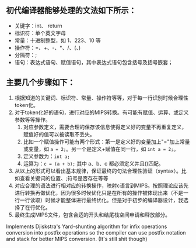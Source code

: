 ## 初代编译器能够处理的文法如下所示：
- 关键字：int、 return
- 标识符：单个英文字母
- 常量：十进制整型，如 1、223、10 等
- 操作符：=、+、-、*、/、(、)
- 分隔符：;
- 语句：表达式语句、赋值语句，其中表达式语句包含括号及括号嵌套；

## 主要几个步骤如下：
1. 根据知道的关键词、标识符、常量、操作符等等，对于每一行识别时候合理性token化。
2. 对于token化好的语句，进行对应的MIPS转换。有可能有赋值、运算、或定义参数等等操作。
    1. 对应参数定义，需要合理的保存该信息使得定义好的变量不再重复定义，赋值好的值可以被读取不丢失。
    2. 比如一个赋值操作可能有两个形式：第一是定义好的变量加上"="加上常量或变量，如 ```a = 2;```。另一个是定义+赋值在同一行，如 ```int a = 2;```。
    3. 定义参数为：```int a;```
    4. 运算为：```c = (a + b);``` 其中 a、b、c 都必须定义并且()匹配。
3. 从以上的形式可以看出基本规律，保证最终的句法合理性验证（syntax）。比如查看关键词的位置、;符号是否存在等等
4. 对应合理的语法进行相对应的转换操作，映射c语言到MIPS。按照理论应该先进行转换再做优化，因为很多时候优化只是在所有的操作被体现出来（不是一行一行读取）时候才能整体进行最终优化。但是对于初步的编译器设计，我选择了在行优化。
5. 最终生成MIPS文件，包含合适的开头和结尾栈空间申请和释放部分。


Implements Djiskstra's Yard-shunting algorithm for infix operations conversion into postfix operations so the compiler can use postfix notation and stack for better MIPS conversion. (It's still shit though)
